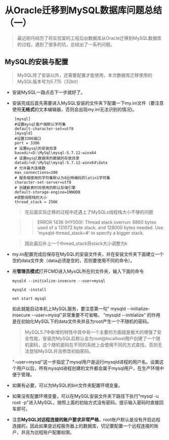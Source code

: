 # 从Oracle迁移到MySQL数据库问题总结（一）

> 最近刚巧经历了将实验室的工程后台数据库从Oracle迁移到MySQL数据库的过程，遇到了很多的坑，总结出了一系列问题。

## MySQL的安装与配置

>MySQL除了安装以外，还需要配置才能使用，本次数据库迁移使用的MySQL版本号为5.7.15（32bit）
 
 * 安装MySQL一路点击下一步就好了。

 * 安装完成后首先需要进入MySQL安装的文件夹下配置一下my.ini文件（要注意使用**无格式**的文本编辑器，否则会出现my.ini无法识别的情况)。
 
        [mysql]
        #设置mysql客户端默认字符集
        default-character-set=utf8 
        [mysqld]
        #设置3306端口
        port = 3306 
        # 设置mysql的安装目录
        basedir=D:\MySql\mysql-5.7.12-winx64
        # 设置mysql数据库的数据的存放目录
        datadir=D:\MySql\mysql-5.7.12-winx64\data
        # 允许最大连接数
        max_connections=200
        # 服务端使用的字符集默认为8比特编码的latin1字符集
        character-set-server=utf8
        # 创建新表时将使用的默认存储引擎
        default-storage-engine=INNODB
        #调整线程栈的大小
        thread_stack = 256K 

    >在后面实际迁移的过程中还遇上了MySQLs线程栈大小不够的问题

    >>ERROR 1436 (HY000): Thread stack overrun:  6860 bytes used of a 131072 byte stack, and 128000 bytes needed.  Use 'mysqld-thread_stack=#' to specify a bigger stack.

    >因此最后补上一个thread_stack将stack大小调整为k

 *  my.ini配置完成后保存在MySQL的安装文件夹，并在安装文件夹下面建立一个空的data文件夹（data必须是空的，否则要使用不同的命令）。
 *  用**管理员模式**打开CMD进入MysQL所在的文件夹，输入下面的命令

        mysqld --initialize-insecure --user=mysql

        mysqld -install

        net start mysql

    如此就能启动本机上MySQL服务，要注意第一句" mysqld --initialize-insecure --user=mysql"非常重要不可省略，
    "mysqld --initilalize" 的作用是在初始化MySQL下的data文件夹并且为root产生一个不随机的密码。

    >MySQL5.7中新增的特性中其中有一个主要的方面就是极大的增强了安全性能，安装完MySQL后默认会为root@localhost用户创建了一个随机密码，这个随机密码在不同的系统上会使用不同的方式查找，否则无法登陆MySQL并且修改初始密码。

    "-user=mysql"这一步指定了mysql用户是运行mysqld进程的用户名。设置这个用户以后，所有mysqld进程创建的文件都会属于mysql用户，在生产环境中便于管理。

*  如果有必要，可以为MySQL的bin文件夹配置环境变量。

*  如果没有配置环境变量，可以在MySQL安装文件夹下路径下执行"mysql -u root -p"进入MySQL，按照上面的初始方式没有密码，提示输入密码时直接回车即可。

*  注意**MySQL对远程连接的账户要求非常严格**，root账户默认是没有开启远程连接的，因此如果是远程服务器上的数据库，切记要配置一个远程连接的账户，并且为远程账户配置权限。